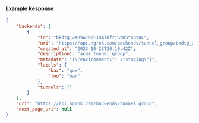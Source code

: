 <!-- Code generated for API Clients. DO NOT EDIT. -->

#### Example Response

```json
{
	"backends": [
		{
			"id": "bkdtg_2XB9wJKZF1RAlOfzj6tKSY4pYuL",
			"uri": "https://api.ngrok.com/backends/tunnel_group/bkdtg_2XB9wJKZF1RAlOfzj6tKSY4pYuL",
			"created_at": "2023-10-23T20:10:42Z",
			"description": "acme tunnel group",
			"metadata": "{\"environment\": \"staging\"}",
			"labels": {
				"baz": "qux",
				"foo": "bar"
			},
			"tunnels": []
		}
	],
	"uri": "https://api.ngrok.com/backends/tunnel_group",
	"next_page_uri": null
}
```
